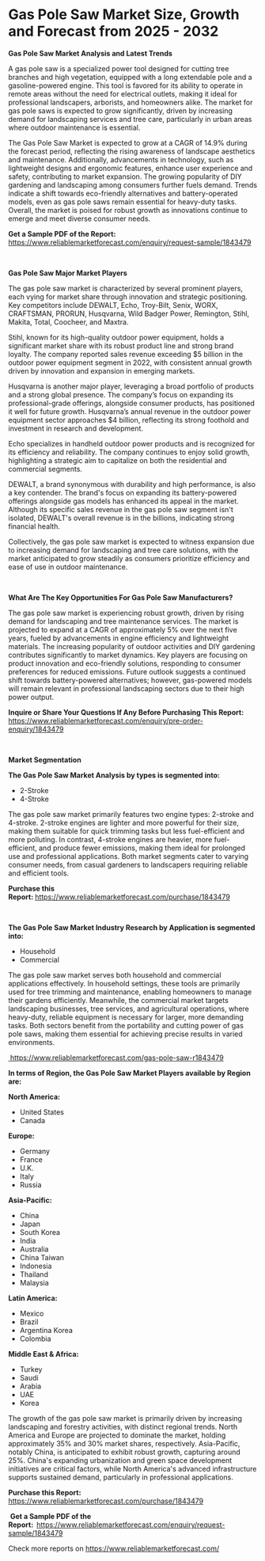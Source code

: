 <p><h1>Gas Pole Saw Market Size, Growth and Forecast from 2025 - 2032</h1></p><p><strong>Gas Pole Saw Market Analysis and Latest Trends</strong></p>
<p><p>A gas pole saw is a specialized power tool designed for cutting tree branches and high vegetation, equipped with a long extendable pole and a gasoline-powered engine. This tool is favored for its ability to operate in remote areas without the need for electrical outlets, making it ideal for professional landscapers, arborists, and homeowners alike. The market for gas pole saws is expected to grow significantly, driven by increasing demand for landscaping services and tree care, particularly in urban areas where outdoor maintenance is essential.</p><p>The Gas Pole Saw Market is expected to grow at a CAGR of 14.9% during the forecast period, reflecting the rising awareness of landscape aesthetics and maintenance. Additionally, advancements in technology, such as lightweight designs and ergonomic features, enhance user experience and safety, contributing to market expansion. The growing popularity of DIY gardening and landscaping among consumers further fuels demand. Trends indicate a shift towards eco-friendly alternatives and battery-operated models, even as gas pole saws remain essential for heavy-duty tasks. Overall, the market is poised for robust growth as innovations continue to emerge and meet diverse consumer needs.</p></p>
<p><strong>Get a Sample PDF of the Report:&nbsp;</strong> <a href="https://www.reliablemarketforecast.com/enquiry/request-sample/1843479?utm_campaign=3197&utm_medium=2&utm_source=Github&utm_content=ia&utm_term=11042025&utm_id=gas-pole-saw">https://www.reliablemarketforecast.com/enquiry/request-sample/1843479</a></p>
<p>&nbsp;</p>
<p><strong>Gas Pole Saw Major Market Players</strong></p>
<p><p>The gas pole saw market is characterized by several prominent players, each vying for market share through innovation and strategic positioning. Key competitors include DEWALT, Echo, Troy-Bilt, Senix, WORX, CRAFTSMAN, PRORUN, Husqvarna, Wild Badger Power, Remington, Stihl, Makita, Total, Coocheer, and Maxtra.</p><p>Stihl, known for its high-quality outdoor power equipment, holds a significant market share with its robust product line and strong brand loyalty. The company reported sales revenue exceeding $5 billion in the outdoor power equipment segment in 2022, with consistent annual growth driven by innovation and expansion in emerging markets.</p><p>Husqvarna is another major player, leveraging a broad portfolio of products and a strong global presence. The company’s focus on expanding its professional-grade offerings, alongside consumer products, has positioned it well for future growth. Husqvarna’s annual revenue in the outdoor power equipment sector approaches $4 billion, reflecting its strong foothold and investment in research and development.</p><p>Echo specializes in handheld outdoor power products and is recognized for its efficiency and reliability. The company continues to enjoy solid growth, highlighting a strategic aim to capitalize on both the residential and commercial segments.</p><p>DEWALT, a brand synonymous with durability and high performance, is also a key contender. The brand's focus on expanding its battery-powered offerings alongside gas models has enhanced its appeal in the market. Although its specific sales revenue in the gas pole saw segment isn't isolated, DEWALT's overall revenue is in the billions, indicating strong financial health.</p><p>Collectively, the gas pole saw market is expected to witness expansion due to increasing demand for landscaping and tree care solutions, with the market anticipated to grow steadily as consumers prioritize efficiency and ease of use in outdoor maintenance.</p></p>
<p>&nbsp;</p>
<p><strong>What Are The Key Opportunities For Gas Pole Saw Manufacturers?</strong></p>
<p><p>The gas pole saw market is experiencing robust growth, driven by rising demand for landscaping and tree maintenance services. The market is projected to expand at a CAGR of approximately 5% over the next five years, fueled by advancements in engine efficiency and lightweight materials. The increasing popularity of outdoor activities and DIY gardening contributes significantly to market dynamics. Key players are focusing on product innovation and eco-friendly solutions, responding to consumer preferences for reduced emissions. Future outlook suggests a continued shift towards battery-powered alternatives; however, gas-powered models will remain relevant in professional landscaping sectors due to their high power output.</p></p>
<p><strong>Inquire or Share Your Questions If Any Before Purchasing This Report:</strong> <a href="https://www.reliablemarketforecast.com/enquiry/pre-order-enquiry/1843479?utm_campaign=3197&utm_medium=2&utm_source=Github&utm_content=ia&utm_term=11042025&utm_id=gas-pole-saw">https://www.reliablemarketforecast.com/enquiry/pre-order-enquiry/1843479</a></p>
<p>&nbsp;</p>
<p><strong>Market Segmentation</strong></p>
<p><strong>The Gas Pole Saw Market Analysis by types is segmented into:</strong></p>
<p><ul><li>2-Stroke</li><li>4-Stroke</li></ul></p>
<p><p>The gas pole saw market primarily features two engine types: 2-stroke and 4-stroke. 2-stroke engines are lighter and more powerful for their size, making them suitable for quick trimming tasks but less fuel-efficient and more polluting. In contrast, 4-stroke engines are heavier, more fuel-efficient, and produce fewer emissions, making them ideal for prolonged use and professional applications. Both market segments cater to varying consumer needs, from casual gardeners to landscapers requiring reliable and efficient tools.</p></p>
<p><strong>Purchase this Report:&nbsp;</strong><a href="https://www.reliablemarketforecast.com/purchase/1843479?utm_campaign=3197&utm_medium=2&utm_source=Github&utm_content=ia&utm_term=11042025&utm_id=gas-pole-saw">https://www.reliablemarketforecast.com/purchase/1843479</a></p>
<p>&nbsp;</p>
<p><strong>The Gas Pole Saw Market Industry Research by Application is segmented into:</strong></p>
<p><ul><li>Household</li><li>Commercial</li></ul></p>
<p><p>The gas pole saw market serves both household and commercial applications effectively. In household settings, these tools are primarily used for tree trimming and maintenance, enabling homeowners to manage their gardens efficiently. Meanwhile, the commercial market targets landscaping businesses, tree services, and agricultural operations, where heavy-duty, reliable equipment is necessary for larger, more demanding tasks. Both sectors benefit from the portability and cutting power of gas pole saws, making them essential for achieving precise results in varied environments.</p></p>
<p><a href="https://www.reliablemarketforecast.com/gas-pole-saw-r1843479?utm_campaign=3197&utm_medium=2&utm_source=Github&utm_content=ia&utm_term=11042025&utm_id=gas-pole-saw">&nbsp;https://www.reliablemarketforecast.com/gas-pole-saw-r1843479</a></p>
<p><strong>In terms of Region, the Gas Pole Saw Market Players available by Region are:</strong></p>
<p>
    <p> <strong> North America: </strong>
        <ul>
            <li>United States</li>
            <li>Canada</li>
        </ul>
        </p> 
    <p> <strong> Europe: </strong>
        <ul>
            <li>Germany</li>
            <li>France</li>
            <li>U.K.</li>
            <li>Italy</li>
            <li>Russia</li>
        </ul>
        </p> 
    <p> <strong> Asia-Pacific: </strong>
        <ul>
            <li>China</li>
            <li>Japan</li>
            <li>South Korea</li>
            <li>India</li>
            <li>Australia</li>
            <li>China Taiwan</li>
            <li>Indonesia</li>
            <li>Thailand</li>
            <li>Malaysia</li>
        </ul>
        </p> 
    <p> <strong> Latin America: </strong>
        <ul>
            <li>Mexico</li>
            <li>Brazil</li>
            <li>Argentina Korea</li>
            <li>Colombia</li>
        </ul>
        </p> 
    <p> <strong> Middle East & Africa: </strong>
        <ul>
            <li>Turkey</li>
            <li>Saudi</li>
            <li>Arabia</li>
            <li>UAE</li>
            <li>Korea</li>
        </ul>
    </p>
    </p>
<p><p>The growth of the gas pole saw market is primarily driven by increasing landscaping and forestry activities, with distinct regional trends. North America and Europe are projected to dominate the market, holding approximately 35% and 30% market shares, respectively. Asia-Pacific, notably China, is anticipated to exhibit robust growth, capturing around 25%. China's expanding urbanization and green space development initiatives are critical factors, while North America's advanced infrastructure supports sustained demand, particularly in professional applications.</p></p>
<p><strong>Purchase this Report: </strong><a href="https://www.reliablemarketforecast.com/purchase/1843479?utm_campaign=3197&utm_medium=2&utm_source=Github&utm_content=ia&utm_term=11042025&utm_id=gas-pole-saw">https://www.reliablemarketforecast.com/purchase/1843479</a></p>
<p>&nbsp;<strong>Get a Sample PDF of the Report:&nbsp;&nbsp;</strong><a href="https://www.reliablemarketforecast.com/enquiry/request-sample/1843479?utm_campaign=3197&utm_medium=2&utm_source=Github&utm_content=ia&utm_term=11042025&utm_id=gas-pole-saw">https://www.reliablemarketforecast.com/enquiry/request-sample/1843479</a></p>
<p><strong></strong></p>
<p>Check more reports on <a href="https://www.reliablemarketforecast.com/?utm_campaign=3197&utm_medium=2&utm_source=Github&utm_content=ia&utm_term=11042025&utm_id=gas-pole-saw">https://www.reliablemarketforecast.com/</a></p>